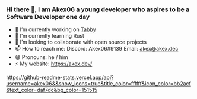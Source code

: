 ### Hi there 👋, I am Akex06 a young developer who aspires to be a Software Developer one day

- 🔭 I’m currently working on [Tabby](https://tabbybot.xyz/)
- 🌱 I’m currently learning Rust
- 👯 I’m looking to collaborate with open source projects
- 📫 How to reach me: Discord: Akex06#9139 Email: akex@akex.dec
- 😄 Pronouns: he / him
- ⚡ My website: https://akex.dev/ 

https://github-readme-stats.vercel.app/api?username=akex06&&show_icons=true&title_color=ffffff&icon_color=bb2acf&text_color=daf7dc&bg_color=151515
